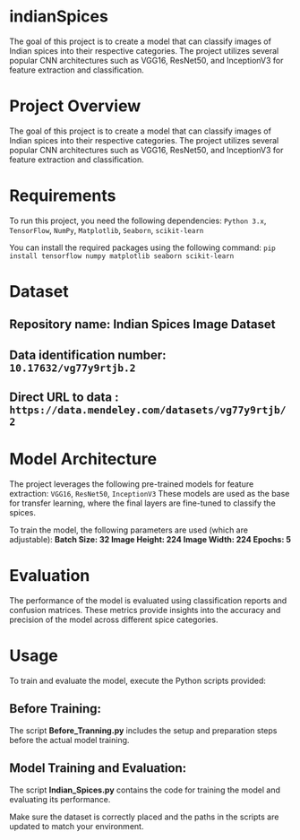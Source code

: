 # indianSpices
The goal of this project is to create a model that can classify images of Indian spices into their respective categories. The project utilizes several popular CNN architectures such as VGG16, ResNet50, and InceptionV3 for feature extraction and classification.

# Project Overview
The goal of this project is to create a model that can classify images of Indian spices into their respective categories. The project utilizes several popular CNN architectures such as VGG16, ResNet50, and InceptionV3 for feature extraction and classification.

# Requirements
To run this project, you need the following dependencies:
  `Python 3.x`,
  `TensorFlow`,
  `NumPy`,
  `Matplotlib`,
  `Seaborn`,
  `scikit-learn`

You can install the required packages using the following command:
     `pip install tensorflow numpy matplotlib seaborn scikit-learn`

# Dataset
  ## Repository name: Indian Spices Image Dataset
  ## Data identification number: `10.17632/vg77y9rtjb.2`
  ## Direct URL to data  : `https://data.mendeley.com/datasets/vg77y9rtjb/2`

# Model Architecture
The project leverages the following pre-trained models for feature extraction:
  `VGG16`,
  `ResNet50`,
  `InceptionV3`
These models are used as the base for transfer learning, where the final layers are fine-tuned to classify the spices.

To train the model, the following parameters are used (which are adjustable):
  **Batch Size: 32
  Image Height: 224
  Image Width: 224
  Epochs: 5**

# Evaluation
The performance of the model is evaluated using classification reports and confusion matrices. These metrics provide insights into the accuracy and precision of the model across different spice categories.

# Usage
To train and evaluate the model, execute the Python scripts provided:
  ## Before Training: 
  The script **Before_Tranning.py** includes the setup and preparation steps before the actual model training.
  ## Model Training and Evaluation: 
  The script **Indian_Spices.py** contains the code for training the model and evaluating its performance.

Make sure the dataset is correctly placed and the paths in the scripts are updated to match your environment.
